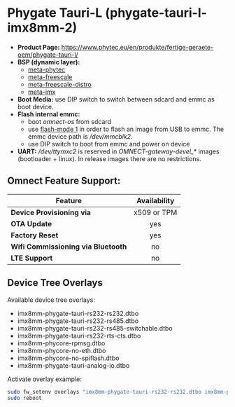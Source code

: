 # Phygate Tauri-L (phygate-tauri-l-imx8mm-2)

- **Product Page:** https://www.phytec.eu/en/produkte/fertige-geraete-oem/phygate-tauri-l/
- **BSP (dynamic layer):**  
  - [meta-phytec](https://github.com/phytec/meta-phytec)
  - [meta-freescale](https://github.com/Freescale/meta-freescale)
  - [meta-freescale-distro](https://github.com/Freescale/meta-freescale-distro)
  - [meta-imx](https://github.com/nxp-imx/meta-imx)
- **Boot Media:** use DIP switch to switch between sdcard and emmc as boot device. 
- **Flash internal emmc:**
  - boot *omnect-os* from sdcard
  - use [flash-mode 1](../README.md#flash-mode-1) in order to flash an image from USB to emmc. The emmc device path is */dev/mmcblk2*.
  - use DIP switch to boot from emmc and power on device 
- **UART:** */dev/ttymxc2* is reserved in *OMNECT-gateway-devel_** images (bootloader + linux). In release images there are no restrictions.

## Omnect Feature Support:

| Feature | Availability |
| ------------------------------------ | :-------------: |
| **Device Provisioning via**          | x509 or TPM     |
| **OTA Update**                       | yes             |
| **Factory Reset**                    | yes             |
| **Wifi Commissioning via Bluetooth** | no              |
| **LTE Support**                      | no              |

## Device Tree Overlays

Available device tree overlays:
- imx8mm-phygate-tauri-rs232-rs232.dtbo
- imx8mm-phygate-tauri-rs232-rs485.dtbo
- imx8mm-phygate-tauri-rs232-rs485-switchable.dtbo
- imx8mm-phygate-tauri-rs232-rts-cts.dtbo
- imx8mm-phycore-rpmsg.dtbo
- imx8mm-phycore-no-eth.dtbo
- imx8mm-phycore-no-spiflash.dtbo
- imx8mm-phygate-tauri-analog-io.dtbo

Activate overlay example:
```sh
sudo fw_setenv overlays "imx8mm-phygate-tauri-rs232-rs232.dtbo imx8mm-phycore-no-eth.dtbo"
sudo reboot
```
